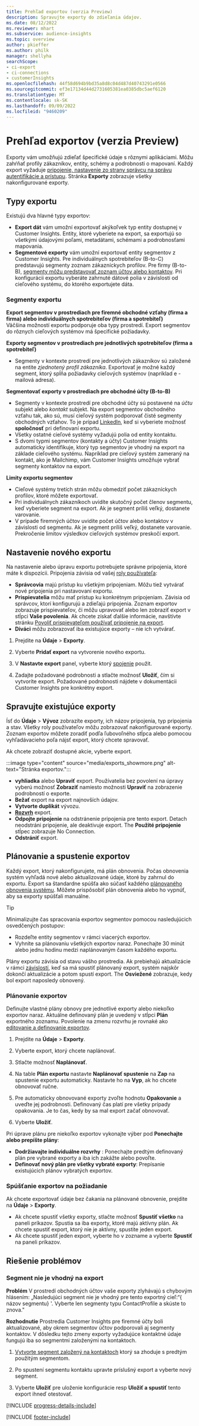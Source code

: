 ```yaml
---
title: Prehľad exportov (verzia Preview)
description: Spravujte exporty do zdieľania údajov.
ms.date: 08/12/2022
ms.reviewer: mhart
ms.subservice: audience-insights
ms.topic: overview
author: pkieffer
ms.author: philk
manager: shellyha
searchScope:
- ci-export
- ci-connections
- customerInsights
ms.openlocfilehash: 44f58d694b9bd35a8d8c04d487d40743291e0566
ms.sourcegitcommit: ef3e17134d44d2731605381ea0385dbc5aef6120
ms.translationtype: MT
ms.contentlocale: sk-SK
ms.lasthandoff: 09/09/2022
ms.locfileid: "9460209"
---
```

# <a name="exports-preview-overview"></a>Prehľad exportov (verzia Preview)

 Exporty vám umožňujú zdieľať špecifické údaje s rôznymi aplikáciami. Môžu zahŕňať profily zákazníkov, entity, schémy a podrobnosti o mapovaní. Každý export vyžaduje [pripojenie, nastavenie zo strany správcu na správu autentifikácie a prístupu](connections.md). Stránka **Exporty** zobrazuje všetky nakonfigurované exporty.

## <a name="export-types"></a>Typy exportu

Existujú dva hlavné typy exportov:  

- **Export dát** vám umožní exportovať akýkoľvek typ entity dostupnej v Customer Insights. Entity, ktoré vyberiete na export, sa exportujú so všetkými údajovými poľami, metadátami, schémami a podrobnosťami mapovania.
- **Segmentové exporty** vám umožní exportovať entity segmentov z Customer Insights. Pre individuálnych spotrebiteľov (B-to-C) predstavujú segmenty zoznam zákazníckych profilov. Pre firmy (B-to-B), [segmenty môžu predstavovať zoznam účtov alebo kontaktov](segment-builder.md#create-a-new-segment-with-segment-builder). Pri konfigurácii exportu vyberáte zahrnuté dátové polia v závislosti od cieľového systému, do ktorého exportujete dáta.

### <a name="export-segments"></a>Segmenty exportu

**Export segmentov v prostrediach pre firemné obchodné vzťahy (firma a firma) alebo individuálnych spotrebiteľov (firma a spotrebiteľ)**  
Väčšina možností exportu podporuje oba typy prostredí. Export segmentov do rôznych cieľových systémov má špecifické požiadavky. 

**Exporty segmentov v prostrediach pre jednotlivých spotrebiteľov (firma a spotrebiteľ)**  
- Segmenty v kontexte prostredí pre jednotlivých zákazníkov sú založené na entite *zjednotený profil zákazníka*. Exportovať je možné každý segment, ktorý spĺňa požiadavky cieľových systémov (napríklad e -mailová adresa).

**Segmentovať exporty v prostrediach pre obchodné účty (B-to-B)**  
- Segmenty v kontexte prostredí pre obchodné účty sú postavené na *účtu* subjekt alebo *kontakt* subjekt. Na export segmentov obchodného vzťahu tak, ako sú, musí cieľový systém podporovať čisté segmenty obchodných vzťahov. To je prípad [LinkedIn](export-linkedin-ads.md), keď si vyberiete možnosť **spoločnosť** pri definovaní exportu.
- Všetky ostatné cieľové systémy vyžadujú polia od entity kontaktu.
- S dvomi typmi segmentov (kontakty a účty) Customer Insights automaticky identifikuje, ktorý typ segmentov je vhodný na export na základe cieľového systému. Napríklad pre cieľový systém zameraný na kontakt, ako je Mailchimp, vám Customer Insights umožňuje vybrať segmenty kontaktov na export.

**Limity exportu segmentov**  
- Cieľové systémy tretích strán môžu obmedziť počet zákazníckych profilov, ktoré môžete exportovať. 
- Pri individuálnych zákazníkoch uvidíte skutočný počet členov segmentu, keď vyberiete segment na export. Ak je segment príliš veľký, dostanete varovanie. 
- V prípade firemných účtov uvidíte počet účtov alebo kontaktov v závislosti od segmentu. Ak je segment príliš veľký, dostanete varovanie. Prekročenie limitov výsledkov cieľových systémov preskočí export.

## <a name="set-up-a-new-export"></a>Nastavenie nového exportu

Na nastavenie alebo úpravu exportu potrebujete správne pripojenia, ktoré máte k dispozícii. Pripojenia závisia od vašej [roly používateľa](permissions.md):
- **Správcovia** majú prístup ku všetkým pripojeniam. Môžu tiež vytvárať nové pripojenia pri nastavovaní exportu.
- **Prispievatelia** môžu mať prístup ku konkrétnym pripojeniam. Závisia od správcov, ktorí konfigurujú a zdieľajú pripojenia. Zoznam exportov zobrazuje prispievateľov, či môžu upravovať alebo len zobraziť export v stĺpci **Vaše povolenia**. Ak chcete získať ďalšie informácie, navštívte stránku [Povoliť prispievateľom používať pripojenie na export](connections.md#allow-contributors-to-use-a-connection-for-exports).
- **Diváci** môžu zobrazovať iba existujúce exporty – nie ich vytvárať.

1. Prejdite na **Údaje** > **Exporty**.

1. Vyberte **Pridať export** na vytvorenie nového exportu.

1. V **Nastavte export** panel, vyberte ktorý [spojenie](connections.md) použit.

1. Zadajte požadované podrobnosti a stlačte možnosť **Uložiť**, čím si vytvoríte export. Požadované podrobnosti nájdete v dokumentácii Customer Insights pre konkrétny export.

## <a name="manage-existing-exports"></a>Spravujte existujúce exporty

Ísť do **Údaje** > **Vývoz** zobrazíte exporty, ich názov pripojenia, typ pripojenia a stav. Všetky roly používateľov môžu zobrazovať nakonfigurované exporty. Zoznam exportov môžete zoradiť podľa ľubovoľného stĺpca alebo pomocou vyhľadávacieho poľa nájsť export, ktorý chcete spravovať.

Ak chcete zobraziť dostupné akcie, vyberte export.

:::image type="content" source="media/exports_showmore.png" alt-text="Stránka exportov.":::

- **vyhliadka** alebo **Upraviť** export. Používatelia bez povolení na úpravy vyberú možnosť **Zobraziť** namiesto možnosti **Upraviť** na zobrazenie podrobností o exporte.
- **Bežať** export na export najnovších údajov.
- **Vytvorte duplikát** vývozu.
- **[Rozvrh](#schedule-and-run-exports)** export.
- **Odpojte pripojenie** na odstránenie pripojenia pre tento export. Detach neodstráni pripojenie, ale deaktivuje export. The **Použité pripojenie** stĺpec zobrazuje No Connection.
- **Odstrániť** export.

## <a name="schedule-and-run-exports"></a>Plánovanie a spustenie exportov

Každý export, ktorý nakonfigurujete, má plán obnovenia. Počas obnovenia systém vyhľadá nové alebo aktualizované údaje, ktoré by zahrnul do exportu. Export sa štandardne spúšťa ako súčasť každého [plánovaného obnovenia systému](schedule-refresh.md). Môžete prispôsobiť plán obnovenia alebo ho vypnúť, aby sa exporty spúšťali manuálne.

> [!TIP]
> Minimalizujte čas spracovania exportov segmentov pomocou nasledujúcich osvedčených postupov:
> - Rozdeľte entity segmentov v rámci viacerých exportov.
> - Vyhnite sa plánovaniu všetkých exportov naraz. Ponechajte 30 minút alebo jednu hodinu medzi naplánovaným časom každého exportu.

Plány exportu závisia od stavu vášho prostredia. Ak prebiehajú aktualizácie v rámci [závislostí](system.md#refresh-processes), keď sa má spustiť plánovaný export, systém najskôr dokončí aktualizácie a potom spustí export. The **Osviežené** zobrazuje, kedy bol export naposledy obnovený.

### <a name="schedule-exports"></a>Plánovanie exportov

Definujte vlastné plány obnovy pre jednotlivé exporty alebo niekoľko exportov naraz. Aktuálne definovaný plán je uvedený v stĺpci **Plán** exportného zoznamu. Povolenie na zmenu rozvrhu je rovnaké ako [editovanie a definovanie exportov](export-destinations.md#set-up-a-new-export).

1. Prejdite na **Údaje** > **Exporty**.

1. Vyberte export, ktorý chcete naplánovať.

1. Stlačte možnosť **Naplánovať**.

1. Na table **Plán exportu** nastavte **Naplánovať spustenie** na **Zap** na spustenie exportu automaticky. Nastavte ho na **Vyp**, ak ho chcete obnovovať ručne.

1. Pre automaticky obnovované exporty zvoľte hodnotu **Opakovanie** a uveďte jej podrobnosti. Definovaný čas platí pre všetky prípady opakovania. Je to čas, kedy by sa mal export začať obnovovať.

1. Vyberte **Uložiť**.

Pri úprave plánu pre niekoľko exportov vykonajte výber pod **Ponechajte alebo prepíšte plány**:

- **Dodržiavajte individuálne rozvrhy** : Ponechajte predtým definovaný plán pre vybrané exporty a iba ich zakážte alebo povoľte.
- **Definovať nový plán pre všetky vybraté exporty**: Prepísanie existujúcich plánov vybratých exportov.

### <a name="run-exports-on-demand"></a>Spúšťanie exportov na požiadanie

Ak chcete exportovať údaje bez čakania na plánované obnovenie, prejdite na **Údaje** > **Exporty**.

- Ak chcete spustiť všetky exporty, stlačte možnosť **Spustiť všetko** na paneli príkazov. Spustia sa iba exporty, ktoré majú aktívny plán. Ak chcete spustiť export, ktorý nie je aktívny, spustite jeden export.
- Ak chcete spustiť jeden export, vyberte ho v zozname a vyberte **Spustiť** na paneli príkazov.

## <a name="troubleshooting"></a>Riešenie problémov

### <a name="segment-not-eligible-for-export"></a>Segment nie je vhodný na export

**Problém** V prostredí obchodných účtov vaše exporty zlyhávajú s chybovým hlásením: „Nasledujúci segment nie je vhodný pre tento exportný cieľ:“{ názov segmentu} '. Vyberte len segmenty typu ContactProfile a skúste to znova."

**Rozhodnutie** Prostredia Customer Insights pre firemné účty boli aktualizované, aby okrem segmentov účtov podporovali aj segmenty kontaktov. V dôsledku tejto zmeny exporty vyžadujúce kontaktné údaje fungujú iba so segmentmi založenými na kontaktoch.

1. [Vytvorte segment založený na kontaktoch](segment-builder.md) ktorý sa zhoduje s predtým použitým segmentom.

1. Po spustení segmentu kontaktu upravte príslušný export a vyberte nový segment.

1. Vyberte **Uložiť** pre uloženie konfigurácie resp **Uložiť a spustiť** tento export ihneď otestovať.

[!INCLUDE [progress-details-include](includes/progress-details-pane.md)]


[!INCLUDE [footer-include](includes/footer-banner.md)]
